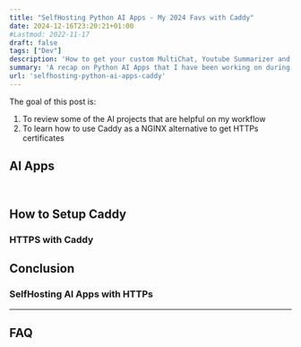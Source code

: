 ```yaml
---
title: "SelfHosting Python AI Apps - My 2024 Favs with Caddy"
date: 2024-12-16T23:20:21+01:00
#Lastmod: 2022-11-17
draft: false
tags: ["Dev"]
description: 'How to get your custom MultiChat, Youtube Summarizer and more ready for SelfHosting with Caddy'
summary: 'A recap on Python AI Apps that I have been working on during 2024'
url: 'selfhosting-python-ai-apps-caddy'
---
```



The goal of this post is:

1. To review some of the AI projects that are helpful on my workflow
2. To learn how to use Caddy as a NGINX alternative to get HTTPs certificates

## AI Apps

```mermaid


```

## How to Setup Caddy

### HTTPS with Caddy


## Conclusion

### SelfHosting AI Apps with HTTPs


---

## FAQ

